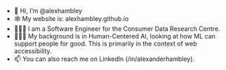 - 👋 Hi, I’m @alexhambley
- 🕸 My website is: alexhambley.github.io
- 👨🏻‍💻 I am a Software Engineer for the Consumer Data Research Centre.
- 👨🏻‍🎓 My background is in Human-Centered AI, looking at how ML can support people for good. This is primarily in the context of web accessibility. 
- 📫 You can also reach me on LinkedIn (/in/alexanderhambley). 

<!---
alexhambley/alexhambley is a ✨ special ✨ repository because its `README.md` (this file) appears on your GitHub profile.
You can click the Preview link to take a look at your changes.
--->
